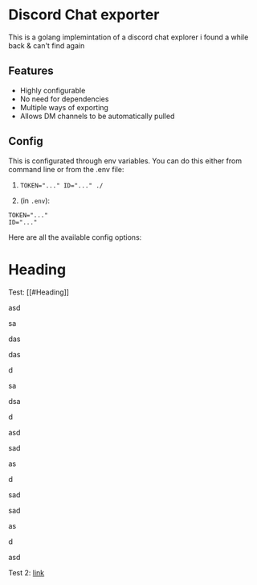 # Discord Chat exporter

This is a golang implemintation of a discord chat explorer i found a while back & can't find again

## Features

- Highly configurable 
- No need for dependencies
- Multiple ways of exporting
- Allows DM channels to be automatically pulled

## Config

This is configurated through env variables. You can do this either from command line or from the .env file:

1. `TOKEN="..." ID="..." ./`

2. (in `.env`):

```
TOKEN="..."
ID="..."
```

Here are all the available config options:

# Heading

Test:    [[#Heading]]

asd

sa

das

das

d

sa

dsa

d

asd

sad

as

d

sad

sad

as

d

asd

Test 2:  [link](#Heading)